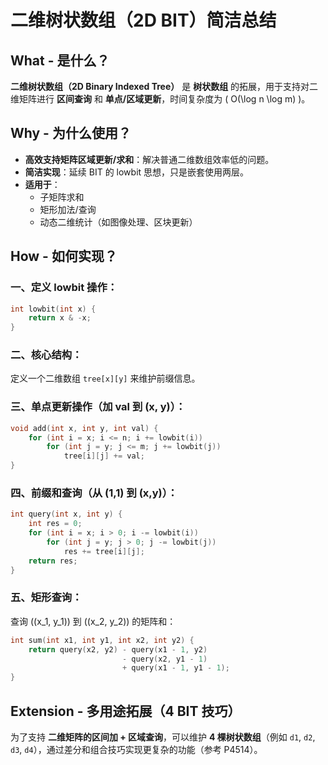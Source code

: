 # 二维树状数组（2D BIT）简洁总结

## What - 是什么？

**二维树状数组（2D Binary Indexed Tree）** 是 **树状数组** 的拓展，用于支持对二维矩阵进行 **区间查询** 和 **单点/区域更新**，时间复杂度为 \( O(\log n \log m) \)。

## Why - 为什么使用？

- **高效支持矩阵区域更新/求和**：解决普通二维数组效率低的问题。
- **简洁实现**：延续 BIT 的 lowbit 思想，只是嵌套使用两层。
- **适用于**：
  - 子矩阵求和
  - 矩形加法/查询
  - 动态二维统计（如图像处理、区块更新）

## How - 如何实现？

### 一、定义 lowbit 操作：

```cpp
int lowbit(int x) {
    return x & -x;
}
```

### 二、核心结构：

定义一个二维数组 `tree[x][y]` 来维护前缀信息。

### 三、单点更新操作（加 val 到 (x, y)）：

```cpp
void add(int x, int y, int val) {
    for (int i = x; i <= n; i += lowbit(i))
        for (int j = y; j <= m; j += lowbit(j))
            tree[i][j] += val;
}
```

### 四、前缀和查询（从 (1,1) 到 (x,y)）：

```cpp
int query(int x, int y) {
    int res = 0;
    for (int i = x; i > 0; i -= lowbit(i))
        for (int j = y; j > 0; j -= lowbit(j))
            res += tree[i][j];
    return res;
}
```

### 五、矩形查询：

查询 \((x_1, y_1)\) 到 \((x_2, y_2)\) 的矩阵和：

```cpp
int sum(int x1, int y1, int x2, int y2) {
    return query(x2, y2) - query(x1 - 1, y2) 
                         - query(x2, y1 - 1) 
                         + query(x1 - 1, y1 - 1);
}
```

## Extension - 多用途拓展（4 BIT 技巧）

为了支持 **二维矩阵的区间加 + 区域查询**，可以维护 **4 棵树状数组**（例如 `d1`, `d2`, `d3`, `d4`），通过差分和组合技巧实现更复杂的功能（参考 P4514）。